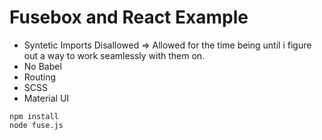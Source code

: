 # Fusebox and React Example
- Syntetic Imports Disallowed => Allowed for the time being until i figure out a way to work seamlessly with them on.
- No Babel
- Routing
- SCSS
- Material UI

```
npm install
node fuse.js
```
